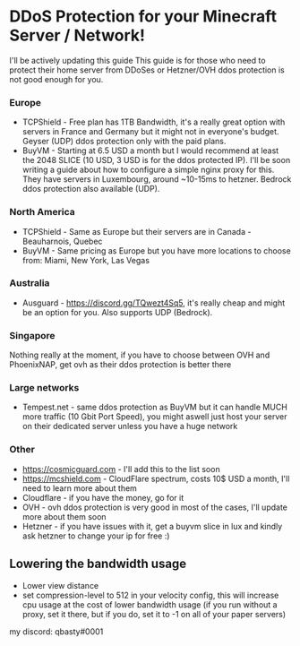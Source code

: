 # DDoS Protection for your Minecraft Server / Network!

I'll be actively updating this guide
This guide is for those who need to protect their home server from DDoSes or Hetzner/OVH ddos protection is not good enough for you.

### Europe
- TCPShield - Free plan has 1TB Bandwidth, it's a really great option with servers in France and Germany but it might not in everyone's budget. Geyser (UDP) ddos protection only with the paid plans.
- BuyVM - Starting at 6.5 USD a month but I would recommend at least the 2048 SLICE (10 USD, 3 USD is for the ddos protected IP). I'll be soon writing a guide about how to configure a simple nginx proxy for this. They have servers in Luxembourg, around ~10-15ms to hetzner. Bedrock ddos protection also available (UDP).

### North America
- TCPShield - Same as Europe but their servers are in Canada - Beauharnois, Quebec
- BuyVM - Same pricing as Europe but you have more locations to choose from: Miami, New York, Las Vegas

### Australia
- Ausguard - https://discord.gg/TQwezt4Sq5, it's really cheap and might be an option for you. Also supports UDP (Bedrock).

### Singapore
Nothing really at the moment, if you have to choose between OVH and PhoenixNAP, get ovh as their ddos protection is better there

### Large networks
- Tempest.net - same ddos protection as BuyVM but it can handle MUCH more traffic (10 Gbit Port Speed), you might aswell just host your server on their dedicated server unless you have a huge network

### Other
- https://cosmicguard.com - I'll add this to the list soon
- https://mcshield.com - CloudFlare spectrum, costs 10$ USD a month, I'll need to learn more about them
- Cloudflare - if you have the money, go for it
- OVH - ovh ddos protection is very good in most of the cases, I'll update more about them soon
- Hetzner - if you have issues with it, get a buyvm slice in lux and kindly ask hetzner to change your ip for free :)

## Lowering the bandwidth usage
- Lower view distance
- set compression-level to 512 in your velocity config, this will increase cpu usage at the cost of lower bandwidth usage (if you run without a proxy, set it there, but if you do, set it to -1 on all of your paper servers)

my discord: qbasty#0001
